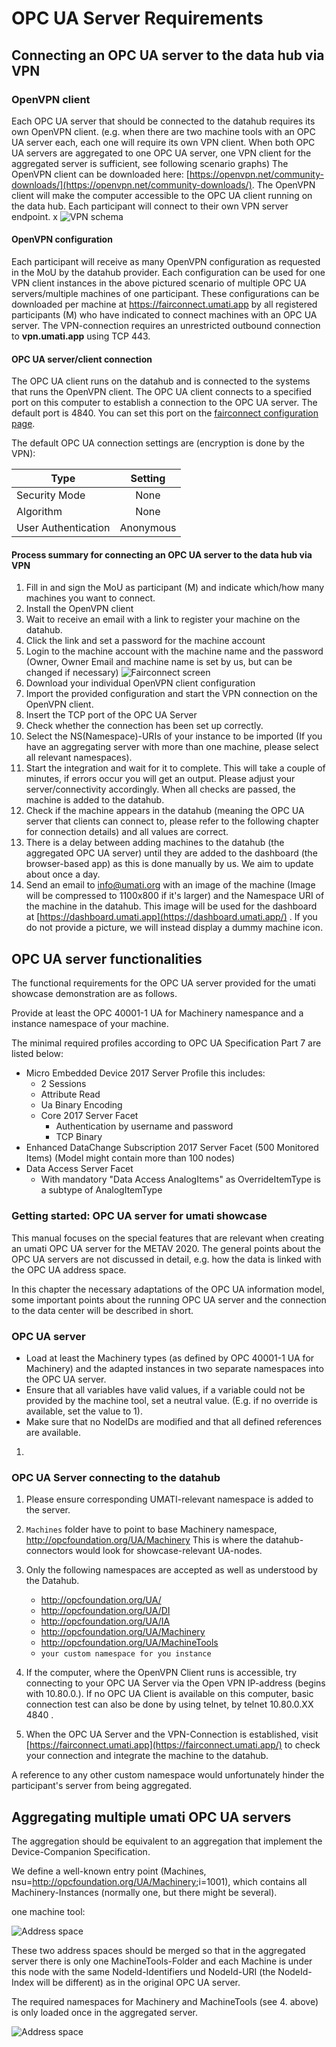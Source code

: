 # OPC UA Server Requirements

## Connecting an OPC UA server to the data hub via VPN

### OpenVPN client

Each OPC UA server that should be connected to the datahub requires its own OpenVPN client. (e.g. when there are two machine tools with an OPC UA server each, each one will require its own VPN client. When both OPC UA servers are aggregated to one OPC UA server, one VPN client for the aggregated server is sufficient, see following scenario graphs) The OpenVPN client can be downloaded here: [https://openvpn.net/community-downloads/](https://openvpn.net/community-downloads/). The OpenVPN client will make the computer accessible to the OPC UA client running on the data hub. Each participant will connect to their own VPN server endpoint.
x
![VPN schema](img/VPN.png "VPN schema")

#### OpenVPN configuration

Each participant will receive as many OpenVPN configuration as requested in the MoU by the datahub provider. Each configuration can be used for one VPN client instances in the above pictured scenario of multiple OPC UA servers/multiple machines of one participant. These configurations can be downloaded per machine at <https://fairconnect.umati.app> by all registered participants (M) who have indicated to connect machines with an OPC UA server. The VPN-connection requires an unrestricted outbound connection to **vpn.umati.app** using TCP 443.

#### OPC UA server/client connection

The OPC UA client runs on the datahub and is connected to the systems that runs the OpenVPN client. The OPC UA client connects to a specified port on this computer to establish a connection to the OPC UA server. The default port is 4840. You can set this port on the [fairconnect configuration page](https://fairconnect.umati.app).

The default OPC UA connection settings are (encryption is done by the VPN):

| Type | Setting |
| --- | :---: |
| Security Mode | None |
| Algorithm | None |
| User Authentication | Anonymous |

#### Process summary for connecting an OPC UA server to the data hub via VPN

1. Fill in and sign the MoU as participant (M) and indicate which/how many machines you want to connect.
2. Install the OpenVPN client
3. Wait to receive an email with a link to register your machine on the datahub.
4. Click the link and set a password for the machine account
5. Login to the machine account with the machine name and the password (Owner, Owner Email and machine name is set by us, but can be changed if necessary) ![Fairconnect screen](img/Fairconnect.png "Fairconnect screen")
6. Download your individual OpenVPN client configuration
7. Import the provided configuration and start the VPN connection on the OpenVPN client.
8. Insert the TCP port of the OPC UA Server
9. Check whether the connection has been set up correctly.
10. Select the NS(Namespace)-URIs of your instance to be imported (If you have an aggregating server with more than one machine, please select all relevant namespaces).
11. Start the integration and wait for it to complete. This will take a couple of minutes, if errors occur you will get an output. Please adjust your server/connectivity accordingly. When all checks are passed, the machine is added to the datahub.
12. Check if the machine appears in the datahub (meaning the OPC UA server that clients can connect to, please refer to the following chapter for connection details) and all values are correct.
13. There is a delay between adding machines to the datahub (the aggregated OPC UA server) until they are added to the dashboard (the browser-based app) as this is done manually by us. We aim to update about once a day.
14. Send an email to [info@umati.org](mailto:info@umati.org) with an image of the machine (Image will be compressed to 1100x800 if it&#39;s larger) and the Namespace URI of the machine in the datahub. This image will be used for the dashboard at [https://dashboard.umati.app](https://dashboard.umati.app/) . If you do not provide a picture, we will instead display a dummy machine icon.

## OPC UA server functionalities

The functional requirements for the OPC UA server provided for the umati showcase demonstration are as follows.

Provide at least the OPC 40001-1 UA for Machinery namespance and a instance namespace of your machine.

The minimal required profiles according to OPC UA Specification Part 7 are listed below:

- Micro Embedded Device 2017 Server Profile this includes:
  - 2 Sessions
  - Attribute Read
  - Ua Binary Encoding
  - Core 2017 Server Facet
    - Authentication by username and password
    - TCP Binary
- Enhanced DataChange Subscription 2017 Server Facet (500 Monitored Items) (Model might contain more than 100 nodes)
- Data Access Server Facet
  - With mandatory &quot;Data Access AnalogItems&quot; as OverrideItemType is a subtype of AnalogItemType

### Getting started: OPC UA server for umati showcase

This manual focuses on the special features that are relevant when creating an umati OPC UA server for the METAV 2020. The general points about the OPC UA servers are not discussed in detail, e.g. how the data is linked with the OPC UA address space.

In this chapter the necessary adaptations of the OPC UA information model, some important points about the running OPC UA server and the connection to the data center will be described in short.

### OPC UA server

- Load at least the Machinery types (as defined by OPC 40001-1 UA for Machinery) and the adapted instances in two separate namespaces into the OPC UA server.
- Ensure that all variables have valid values, if a variable could not be provided by the machine tool, set a neutral value. (E.g. if no override is available, set the value to 1).
- Make sure that no NodeIDs are modified and that all defined references are available.

1.

### OPC UA Server connecting to the datahub

1. Please ensure corresponding UMATI-relevant namespace is added to the server.

2. `Machines` folder have to point to base Machinery namespace, <http://opcfoundation.org/UA/Machinery>
This is where the datahub-connectors would look for showcase-relevant UA-nodes.

3. Only the following namespaces are accepted as well as understood by the Datahub.

   - <http://opcfoundation.org/UA/>
   - <http://opcfoundation.org/UA/DI>
   - <http://opcfoundation.org/UA/IA>
   - <http://opcfoundation.org/UA/Machinery>
   - <http://opcfoundation.org/UA/MachineTools>
   - `your custom namespace for you instance`

4. If the computer, where the OpenVPN Client runs is accessible, try connecting to your OPC UA Server via the Open VPN IP-address (begins with 10.80.0.). If no OPC UA Client is available on this computer, basic connection test can also be done by using telnet, by telnet 10.80.0.XX 4840 .
5. When the OPC UA Server and the VPN-Connection is established, visit [https://fairconnect.umati.app](https://fairconnect.umati.app/) to check your connection and integrate the machine to the datahub.

A reference to any other custom namespace would unfortunately hinder the participant&#39;s server from being aggregated.

## Aggregating multiple umati OPC UA servers

The aggregation should be equivalent to an aggregation that implement the Device-Companion Specification.

We define a well-known entry point (Machines, nsu=<http://opcfoundation.org/UA/Machinery>;i=1001), which contains all Machinery-Instances (normally one, but there might be several).

one machine tool:

![Address space](img/Addressspace_sample.png "Addressspace sample")

These two address spaces should be merged so that in the aggregated server there is only one MachineTools-Folder and each Machine is under this node with the same NodeId-Identifiers und NodeId-URI (the NodeId-Index will be different) as in the original OPC UA server.

The required namespaces for Machinery and MachineTools (see 4. above) is only loaded once in the aggregated server.

![Address space](img/Addressspace_aggregated.png "Adress space aggregated")
